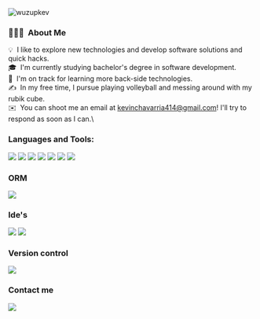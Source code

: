 <img align="center" src="https://i.pinimg.com/originals/1a/ca/14/1aca1432f8a8f93d4bd0932a8c0a6449.gif" alt="wuzupkev" />

### 👨🏻‍💻 &nbsp;About Me

💡 &nbsp;I like to explore new technologies and develop software solutions and quick hacks.\
🎓 &nbsp;I'm currently studying bachelor's degree in software development.\
🌱 &nbsp;I'm on track for learning more back-side technologies.\
✍️ &nbsp;In my free time, I pursue playing volleyball and messing around with my rubik cube.\
✉️ &nbsp;You can shoot me an email at kevinchavarria414@gmail.com! I'll try to respond as soon as I can.\
<h3 align="left">Languages and Tools:</h3>
<p>
    <a ><img src="https://img.shields.io/badge/Java-ED8B00?style=for-the-badge&logo=openjdk&logoColor=white"></a>
    <a><img src="https://img.shields.io/badge/Spring-6DB33F?style=for-the-badge&logo=spring&logoColor=white"></a>
    <a><img src="https://img.shields.io/badge/MySQL-00000F?style=for-the-badge&logo=mysql&logoColor=white"></a>
    <a><img src="https://img.shields.io/badge/MariaDB-003545?style=for-the-badge&logo=mariadb&logoColor=white"></a>
    <a><img src="https://img.shields.io/badge/HTML5-E34F26?style=for-the-badge&logo=html5&logoColor=white"></a>
    <a><img src="https://img.shields.io/badge/CSS3-1572B6?style=for-the-badge&logo=css3&logoColor=white"></a>
    <a><img src=" 	https://img.shields.io/badge/Bootstrap-563D7C?style=for-the-badge&logo=bootstrap&logoColor=white"></a>
</p>
<h3 align="left" >ORM</h3>
<p>
     <a ><img src="https://img.shields.io/badge/Hibernate-59666C?style=for-the-badge&logo=Hibernate&logoColor=white"></a>
</p>

<h3 align="left" >Ide's</h3>
<p>
    <a><img src="https://img.shields.io/badge/IntelliJ_IDEA-000000.svg?style=for-the-badge&logo=intellij-idea&logoColor=white"></a>
    <a><img src="https://img.shields.io/badge/Visual_Studio_Code-0078D4?style=for-the-badge&logo=visual%20studio%20code&logoColor=white"></a>  
</p>
<h3 align="left" >Version control</h3>
<p>
    <a><img src="https://img.shields.io/badge/GIT-E44C30?style=for-the-badge&logo=git&logoColor=white"></a>  
</p>
<h3>Contact me</h3>
<p>
    <a><img src="https://img.shields.io/badge/Twitter-1DA1F2?style=for-the-badge&logo=twitter&logoColor=white"></a>  
    
</p>
